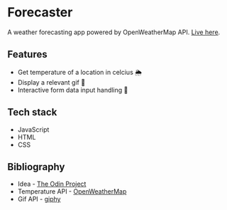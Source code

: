 # Forecaster

A weather forecasting app powered by OpenWeatherMap API. [Live here](https://nirvaanbal.github.io/forecaster/).

## Features

- Get temperature of a location in celcius 🌦️
- Display a relevant gif 💯
- Interactive form data input handling 📝

## Tech stack

- JavaScript
- HTML
- CSS

## Bibliography

- Idea - [The Odin Project](https://www.theodinproject.com/lessons/node-path-javascript-weather-app)
- Temperature API - [OpenWeatherMap](https://openweathermap.org/)
- Gif API - [giphy](https://giphy.com/)

